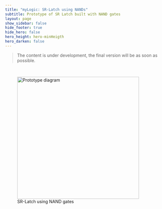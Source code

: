 ```yaml
---
title: "myLogic: SR-Latch using NANDs"
subtitle: Prototype of SR Latch built with NAND gates
layout: page
show_sidebar: false
hide_footer: true
hide_hero: false
hero_height: hero-minHeigth
hero_darken: false
---
```

> The content is under development, the final version will be as soon as possible.

<br/>
<figure class="center">
    <img src="{{ site.baseurl }}/img/prototypes/srlatch_nand_full.png" alt="Prototype diagram" title="Prototype diagram" width="400px">
    <figcaption>SR-Latch using NAND gates</figcaption>
</figure>